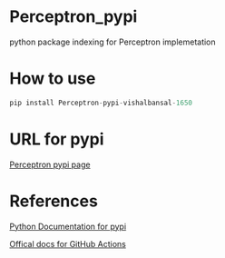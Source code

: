 # Perceptron_pypi
python package indexing for Perceptron implemetation

# How to use 

```python
pip install Perceptron-pypi-vishalbansal-1650
```

# URL for pypi

[Perceptron pypi page](https://pypi.org/project/Perceptron-pypi-vishalbansal-1650/)

# References 

[Python Documentation for pypi](https://packaging.python.org/tutorials/packaging-projects/)


[Offical docs for GitHub Actions](https://docs.github.com/en/actions/automating-builds-and-tests/building-and-testing-python#publishing-to-package-registries)
